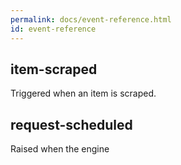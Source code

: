 ```yaml
---
permalink: docs/event-reference.html
id: event-reference
---
```




## item-scraped
Triggered when an item is scraped.

## request-scheduled
Raised when the engine 
